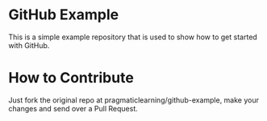 GitHub Example
==============

This is a simple example repository that is used to show how to get started with GitHub.

How to Contribute
=================

Just fork the original repo at pragmaticlearning/github-example, make your changes and send over a Pull Request.
